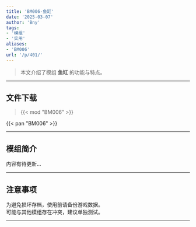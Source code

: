 ```yaml
---
title: 'BM006-鱼缸'
date: '2025-03-07'
author: 'Bny'
tags:
- '模组'
- '实用'
aliases:
- 'BM006'
url: '/p/401/'
---
```


> 本文介绍了模组 **鱼缸** 的功能与特点。

---

## 文件下载  

> {{< mod "BM006" >}}  

{{< pan "BM006" >}}  

---

## 模组简介

>  
内容有待更新...  

---

## 注意事项

>  
为避免损坏存档，使用前请备份游戏数据。  
可能与其他模组存在冲突，建议单独测试。  

---

